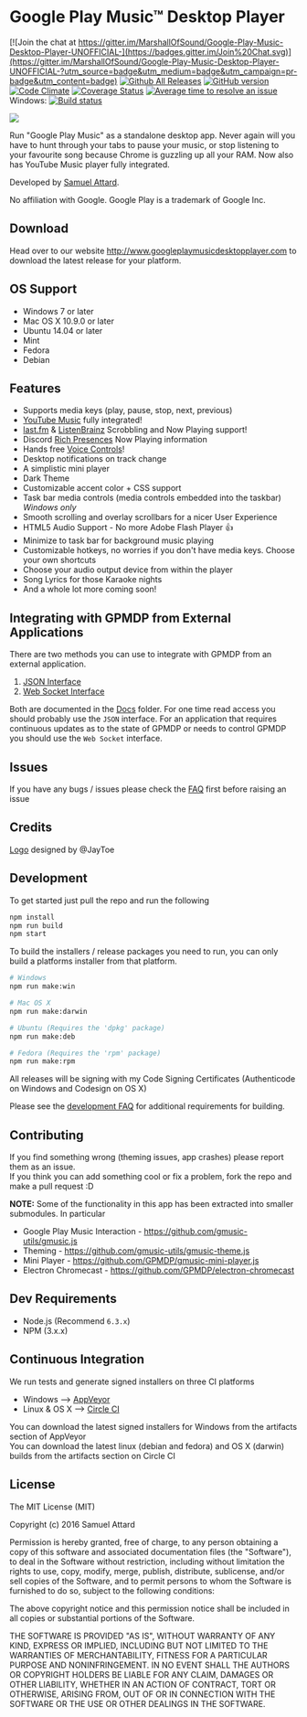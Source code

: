 Google Play Music™ Desktop Player
=========================

[![Join the chat at https://gitter.im/MarshallOfSound/Google-Play-Music-Desktop-Player-UNOFFICIAL-](https://badges.gitter.im/Join%20Chat.svg)](https://gitter.im/MarshallOfSound/Google-Play-Music-Desktop-Player-UNOFFICIAL-?utm_source=badge&utm_medium=badge&utm_campaign=pr-badge&utm_content=badge)
[![Github All Releases](https://img.shields.io/github/downloads/Bertaz/Google-Play-Music-Desktop-Player-UNOFFICIAL-/total.svg)](https://github.com/Bertaz/Google-Play-Music-Desktop-Player-UNOFFICIAL-/releases)
 [![GitHub version](https://badge.fury.io/gh/Bertaz%2FGoogle-Play-Music-Desktop-Player-UNOFFICIAL-.svg)](https://badge.fury.io/gh/Bertaz%2FGoogle-Play-Music-Desktop-Player-UNOFFICIAL-)
 [![Code Climate](https://codeclimate.com/github/MarshallOfSound/Google-Play-Music-Desktop-Player-UNOFFICIAL-/badges/gpa.svg)](https://codeclimate.com/github/MarshallOfSound/Google-Play-Music-Desktop-Player-UNOFFICIAL-)
 [![Coverage Status](https://coveralls.io/repos/github/MarshallOfSound/Google-Play-Music-Desktop-Player-UNOFFICIAL-/badge.svg)](https://coveralls.io/github/MarshallOfSound/Google-Play-Music-Desktop-Player-UNOFFICIAL-)
 [![Average time to resolve an issue](http://isitmaintained.com/badge/resolution/Bertaz/Google-Play-Music-Desktop-Player-UNOFFICIAL-.svg)](http://isitmaintained.com/project/Bertaz/Google-Play-Music-Desktop-Player-UNOFFICIAL- "Average time to resolve an issue")
 Windows: [![Build status](https://ci.appveyor.com/api/projects/status/krvd528b045bfdpy/branch/internalTesting?svg=true)](https://ci.appveyor.com/project/Bertaz/google-play-music-desktop-player-unofficial/branch/internalTesting)

![](http://samuel.ninja/img/gpmdp_screen.gif)

Run "Google Play Music" as a standalone desktop app.  Never again will you have to hunt through your tabs to pause your music, or stop listening to your favourite song because Chrome is guzzling up all your RAM. Now also has YouTube Music player fully integrated.

Developed by [Samuel Attard][1].

No affiliation with Google. Google Play is a trademark of Google Inc.

[1]: https://www.samuelattard.com

Download
---------
Head over to our website http://www.googleplaymusicdesktopplayer.com to download the latest release for your platform.

OS Support
------------

* Windows 7 or later
* Mac OS X 10.9.0 or later
* Ubuntu 14.04 or later
* Mint
* Fedora
* Debian

Features
--------

* Supports media keys (play, pause, stop, next, previous)
* [YouTube Music](https://music.youtube.com) fully integrated!
* [last.fm](https://www.last.fm) & [ListenBrainz](https://listenbrainz.org/) Scrobbling and Now Playing support!
* Discord [Rich Presences](https://discordapp.com/rich-presence) Now Playing information
* Hands free [Voice Controls](docs/VoiceControls.md)!
* Desktop notifications on track change
* A simplistic mini player
* Dark Theme
* Customizable accent color + CSS support
* Task bar media controls (media controls embedded into the taskbar) *Windows only*
* Smooth scrolling and overlay scrollbars for a nicer User Experience
* HTML5 Audio Support - No more Adobe Flash Player :+1:
* Minimize to task bar for background music playing
* Customizable hotkeys, no worries if you don't have media keys.  Choose your own shortcuts
* Choose your audio output device from within the player
* Song Lyrics for those Karaoke nights
* And a whole lot more coming soon!

Integrating with GPMDP from External Applications
-------------------------------------------------
There are two methods you can use to integrate with GPMDP from an external application.  
1. [JSON Interface](docs/PlaybackAPI.md)  
2. [Web Socket Interface](docs/PlaybackAPI_WebSocket.md)  

Both are documented in the [Docs](docs) folder.  For one time read access you should
probably use the `JSON` interface.  For an application that requires continuous
updates as to the state of GPMDP or needs to control GPMDP you should use the
`Web Socket` interface.

Issues
-------
If you have any bugs / issues please check the
[FAQ](https://github.com/MarshallOfSound/Google-Play-Music-Desktop-Player-UNOFFICIAL-/wiki/FAQ)
first before raising an issue


Credits
-------

[Logo](src/assets/icons/svg/vector_logo.svg) designed by @JayToe


Development
-----------

To get started just pull the repo and run the following

```bash
npm install
npm run build
npm start
```

To build the installers / release packages you need to run, you can only build a platforms installer from that platform.
```bash
# Windows
npm run make:win

# Mac OS X
npm run make:darwin

# Ubuntu (Requires the 'dpkg' package)
npm run make:deb

# Fedora (Requires the 'rpm' package)
npm run make:rpm
```

All releases will be signing with my Code Signing Certificates (Authenticode on Windows and Codesign on OS X)

Please see the [development FAQ](https://github.com/MarshallOfSound/Google-Play-Music-Desktop-Player-UNOFFICIAL-/wiki/Development-FAQ) for additional requirements for building.

Contributing
------------

If you find something wrong (theming issues, app crashes) please report them as an issue.  
If you think you can add something cool or fix a problem, fork the repo and make a pull request :D

**NOTE:** Some of the functionality in this app has been extracted into smaller submodules. In particular
* Google Play Music Interaction - https://github.com/gmusic-utils/gmusic.js
* Theming - https://github.com/gmusic-utils/gmusic-theme.js
* Mini Player - https://github.com/GPMDP/gmusic-mini-player.js
* Electron Chromecast - https://github.com/GPMDP/electron-chromecast

Dev Requirements
----------------
* Node.js (Recommend `6.3.x`)
* NPM (3.x.x)

Continuous Integration
------------------------

We run tests and generate signed installers on three CI platforms
* Windows --> [AppVeyor][2]
* Linux & OS X --> [Circle CI][3]

You can download the latest signed installers for Windows from the artifacts section of AppVeyor  
You can download the latest linux (debian and fedora) and OS X (darwin) builds from the artifacts section on Circle CI

[2]: https://ci.appveyor.com/project/MarshallOfSound/google-play-music-desktop-player-unofficial
[3]: https://circleci.com/gh/MarshallOfSound/Google-Play-Music-Desktop-Player-UNOFFICIAL-

License
-------

The MIT License (MIT)

Copyright (c) 2016 Samuel Attard

Permission is hereby granted, free of charge, to any person obtaining a copy of
this software and associated documentation files (the "Software"), to deal in
the Software without restriction, including without limitation the rights to
use, copy, modify, merge, publish, distribute, sublicense, and/or sell copies of
the Software, and to permit persons to whom the Software is furnished to do so,
subject to the following conditions:

The above copyright notice and this permission notice shall be included in all
copies or substantial portions of the Software.

THE SOFTWARE IS PROVIDED "AS IS", WITHOUT WARRANTY OF ANY KIND, EXPRESS OR
IMPLIED, INCLUDING BUT NOT LIMITED TO THE WARRANTIES OF MERCHANTABILITY, FITNESS
FOR A PARTICULAR PURPOSE AND NONINFRINGEMENT. IN NO EVENT SHALL THE AUTHORS OR
COPYRIGHT HOLDERS BE LIABLE FOR ANY CLAIM, DAMAGES OR OTHER LIABILITY, WHETHER
IN AN ACTION OF CONTRACT, TORT OR OTHERWISE, ARISING FROM, OUT OF OR IN
CONNECTION WITH THE SOFTWARE OR THE USE OR OTHER DEALINGS IN THE SOFTWARE.
